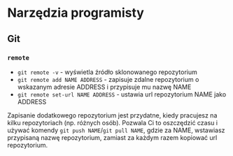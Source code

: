 # Narzędzia programisty

## Git

### `remote`

- `git remote -v` - wyświetla źródło sklonowanego repozytorium
- `git remote add NAME ADDRESS` - zapisuje zdalne repozytorium o wskazanym adresie ADDRESS i przypisuje mu nazwę NAME
- `git remote set-url NAME ADDRESS` - ustawia url repozytorium NAME jako ADDRESS

Zapisanie dodatkowego repozytorium jest przydatne, kiedy pracujesz na kilku repozytoriach (np. różnych osób). Pozwala Ci to oszczędzić czasu i używać komendy `git push NAME`/`git pull NAME`, gdzie za
NAME, wstawiasz przypisaną nazwę repozytorium, zamiast za każdym razem kopiować url repozytorium.
